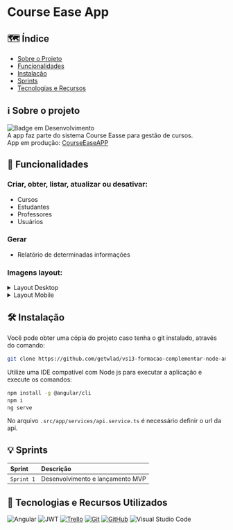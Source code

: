 # Course Ease App

## :world_map: Índice

- [Sobre o Projeto](#information_source-sobre-o-projeto)
- [Funcionalidades](#hammer-funcionalidades)
- [Instalação](#hammer_and_wrench-instalação)
- [Sprints](#bulb-sprints)
- [Tecnologias e Recursos](#open_book-tecnologias-e-recursos-utilizados)

## :information_source: Sobre o projeto

![Badge em Desenvolvimento](http://img.shields.io/static/v1?label=STATUS&message=EM%20MELHORIA%20CONTÍNUA&color=GREEN&style=for-the-badge)<br>
A app faz parte do sistema Course Easse para gestão de cursos. <br>
App em produção: [CourseEaseAPP](https://courseease.vercel.app/)

## :hammer: Funcionalidades

### Criar, obter, listar, atualizar ou desativar:

- Cursos
- Estudantes
- Professores
- Usuários

### Gerar

- Relatório de determinadas informações

### Imagens layout: <br>

<details>
  <summary>Layout Desktop</summary>
<img src="./docs/captura-desk-1.png" alt="Desk 1">
<img src="./docs/captura-desk-2.png" alt="Desk 2">
<img src="./docs/captura-desk-3.png" alt="Desk 3">
</p>
</details>
<details>
  <summary>Layout Mobile</summary>
<img src="./docs/captura-mobile-1.png" alt="Mob 1" width="256">
<img src="./docs/captura-mobile-2.png" alt="Mob 2" width="256">
<img src="./docs/captura-mobile-3.png" alt="Mob 3" width="256">
</details>

## :hammer_and_wrench: Instalação

Você pode obter uma cópia do projeto caso tenha o git instalado, através do comando:

```bash
git clone https://github.com/getwlad/vs13-formacao-complementar-node-angular-front.git
```

Utilize uma IDE compatível com Node js para executar a aplicação e execute os comandos:

```bash
npm install -g @angular/cli
npm i
ng serve
```

No arquivo `.src/app/services/api.service.ts` é necessário definir o url da api.<br>

## :bulb: Sprints

| Sprint     | Descrição                         |
| :--------- | :-------------------------------- |
| `Sprint 1` | Desenvolvimento e lançamento MVP |

## :open_book: Tecnologias e Recursos Utilizados

![Angular](https://img.shields.io/badge/angular-%23DD0031.svg?style=for-the-badge&logo=angular&logoColor=white)
![JWT](https://img.shields.io/badge/JWT-black?style=for-the-badge&logo=JSON%20web%20tokens)
[![Trello](https://img.shields.io/badge/Trello-0052CC?style=for-the-badge&logo=trello&logoColor=white)](https://trello.com/)
[![Git](https://img.shields.io/badge/GIT-E44C30?&style=for-the-badge&logo=git&logoColor=white)](https://git-scm.com/doc)
[![GitHub](https://img.shields.io/badge/GitHub-100000?&style=for-the-badge&logo=github&logoColor=white)](https://github.com/)
![Visual Studio Code](https://img.shields.io/badge/Visual%20Studio%20Code-0078d7.svg?style=for-the-badge&logo=visual-studio-code&logoColor=white)
